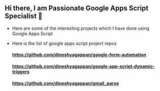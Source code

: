 ## Hi there, I am Passionate Google Apps Script Specialist 👋

- Here are some of the interesting projects which I have done using Google Apps Script



- Here is the list of google apps script project repos
  #### https://github.com/dineshyagappan/google-form-automation
  #### https://github.com/dineshyagappan/google-app-script-dynamic-triggers
  #### https://github.com/dineshyagappan/gmail_parse
   


<!--
**dineshyagappan/dineshyagappan** is a ✨ _special_ ✨ repository because its `README.md` (this file) appears on your GitHub profile.

Here are some ideas to get you started:

- 🔭 I’m currently working on ...
- 🌱 I’m currently learning ...
- 👯 I’m looking to collaborate on ...
- 🤔 I’m looking for help with ...
- 💬 Ask me about ...
- 📫 How to reach me: ...
- 😄 Pronouns: ...
- ⚡ Fun fact: ...
-->

